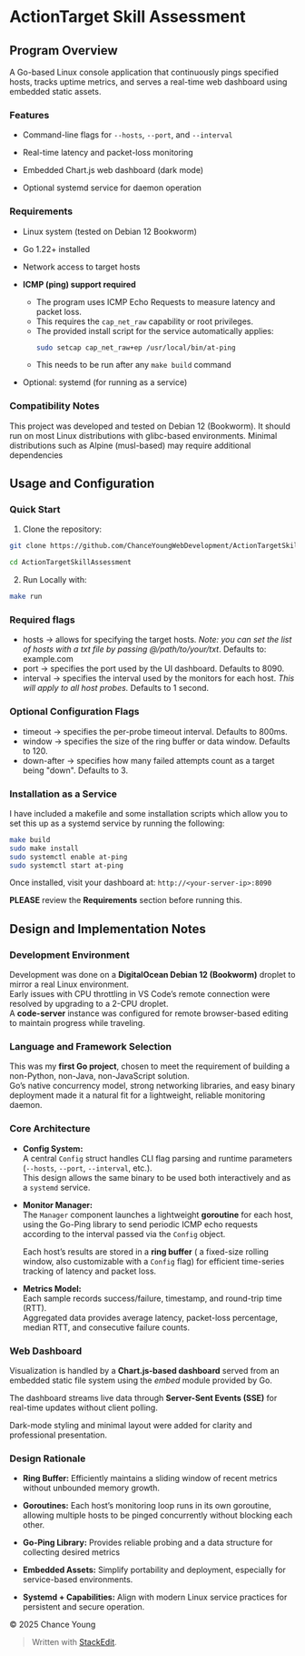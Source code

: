 
# ActionTarget Skill Assessment

  ## Program Overview

A Go-based Linux console application that continuously pings specified hosts, tracks uptime metrics, and serves a real-time web dashboard using embedded static assets.

### Features
- Command-line flags for `--hosts`, `--port`, and `--interval`

- Real-time latency and packet-loss monitoring

- Embedded Chart.js web dashboard (dark mode)

- Optional systemd service for daemon operation

### Requirements
- Linux system (tested on Debian 12 Bookworm)
- Go 1.22+ installed
- Network access to target hosts
- **ICMP (ping) support required**
  - The program uses ICMP Echo Requests to measure latency and packet loss.
  - This requires the `cap_net_raw` capability or root privileges.
  - The provided install script for the service automatically applies:
    ```bash
    sudo setcap cap_net_raw+ep /usr/local/bin/at-ping
    ```
   - This needs to be run after any `make build` command

- Optional: systemd (for running as a service)


### Compatibility Notes
This project was developed and tested on Debian 12 (Bookworm).
It should run on most Linux distributions with glibc-based environments.
Minimal distributions such as Alpine (musl-based) may require additional dependencies 

## Usage and Configuration

### Quick Start

1. Clone the repository:

```bash
git clone https://github.com/ChanceYoungWebDevelopment/ActionTargetSkillAssessment.git

cd ActionTargetSkillAssessment
```

2. Run Locally with:
```bash
make run
```

### Required flags
- hosts -> allows for specifying the target hosts. *Note: you can set the list of hosts with a txt file by passing @/path/to/your/txt*. Defaults to: example.com
- port -> specifies the port used by the UI dashboard. Defaults to 8090.
- interval -> specifies the interval used by the monitors for each host. *This will apply to all host probes.* Defaults to 1 second. 

### Optional Configuration Flags
- timeout -> specifies the per-probe timeout interval. Defaults to 800ms.
- window -> specifies the size of the ring buffer or data window. Defaults to 120.
- down-after -> specifies how many failed attempts count as a target being "down". Defaults to 3. 

### Installation as a Service
I have included a makefile and some installation scripts which allow you to set this up as a systemd service by running the following:
```bash
make build
sudo make install
sudo systemctl enable at-ping
sudo systemctl start at-ping
```
Once installed, visit your dashboard at:
```http://<your-server-ip>:8090```

**PLEASE** review the **Requirements** section before running this.

## Design and Implementation Notes

### Development Environment
Development was done on a **DigitalOcean Debian 12 (Bookworm)** droplet to mirror a real Linux environment.  
Early issues with CPU throttling in VS Code’s remote connection were resolved by upgrading to a 2-CPU droplet.  
A **code-server** instance was configured for remote browser-based editing to maintain progress while traveling.

### Language and Framework Selection
This was my **first Go project**, chosen to meet the requirement of building a non-Python, non-Java, non-JavaScript solution.  
Go’s native concurrency model, strong networking libraries, and easy binary deployment made it a natural fit for a lightweight, reliable monitoring daemon.

### Core Architecture
- **Config System:**  
  A central `Config` struct handles CLI flag parsing and runtime parameters (`--hosts`, `--port`, `--interval`, etc.).  
  This design allows the same binary to be used both interactively and as a `systemd` service.
  
- **Monitor Manager:**  
  The `Manager` component launches a lightweight **goroutine** for each host, using the Go-Ping library to send periodic ICMP echo requests according to the interval passed via the  `Config` object. 
  
  Each host’s results are stored in a **ring buffer** ( a fixed-size rolling window, also customizable with a `Config` flag) for efficient time-series tracking of latency and packet loss.

- **Metrics Model:**  
  Each sample records success/failure, timestamp, and round-trip time (RTT).  
  Aggregated data provides average latency, packet-loss percentage, median RTT, and consecutive failure counts.

### Web Dashboard
Visualization is handled by a **Chart.js-based dashboard** served from an embedded static file system using the *embed* module provided by Go.
 
The dashboard streams live data through **Server-Sent Events (SSE)** for real-time updates without client polling.  

Dark-mode styling and minimal layout were added for clarity and professional presentation.

### Design Rationale

-   **Ring Buffer:** Efficiently maintains a sliding window of recent metrics without unbounded memory growth.
    
-   **Goroutines:** Each host’s monitoring loop runs in its own goroutine, allowing multiple hosts to be pinged concurrently without blocking each other.
    
-   **Go-Ping Library:** Provides reliable probing and a data structure for collecting desired metrics
    
-   **Embedded Assets:** Simplify portability and deployment, especially for service-based environments.
    
-   **Systemd + Capabilities:** Align with modern Linux service practices for persistent and secure operation.

© 2025 Chance Young
> Written with [StackEdit](https://stackedit.io/).